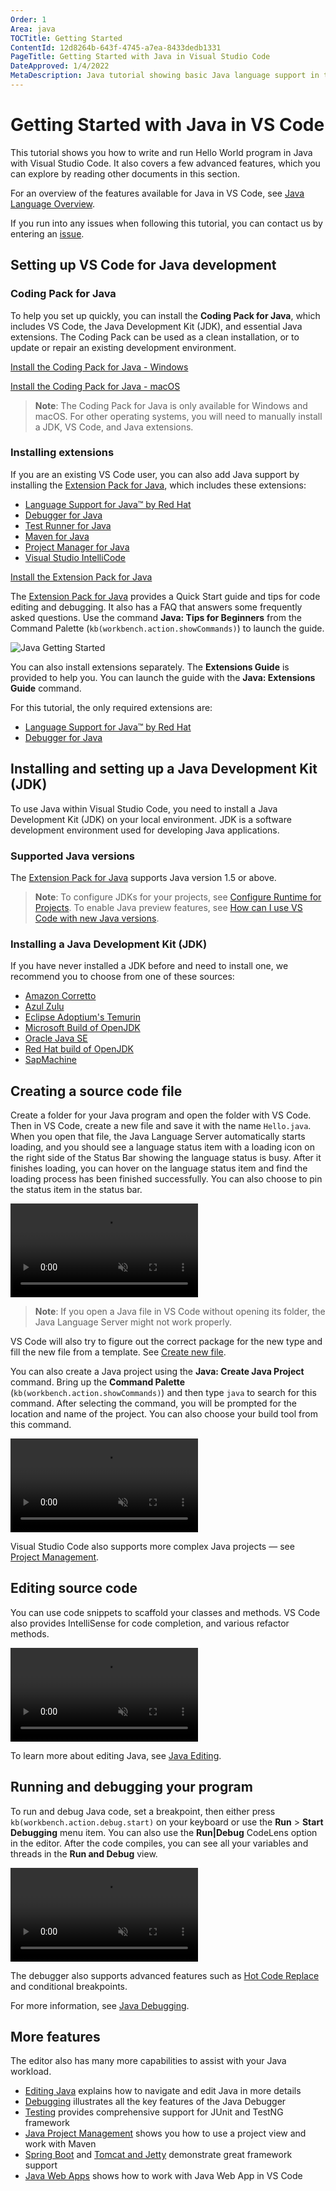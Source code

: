 ```yaml
---
Order: 1
Area: java
TOCTitle: Getting Started
ContentId: 12d8264b-643f-4745-a7ea-8433dedb1331
PageTitle: Getting Started with Java in Visual Studio Code
DateApproved: 1/4/2022
MetaDescription: Java tutorial showing basic Java language support in the Visual Studio Code editor
---
```


# Getting Started with Java in VS Code

This tutorial shows you how to write and run Hello World program in Java with Visual Studio Code. It also covers a few advanced features, which you can explore by reading other documents in this section.

For an overview of the features available for Java in VS Code, see [Java Language Overview](/docs/languages/java.md).

If you run into any issues when following this tutorial, you can contact us by entering an [issue](https://github.com/microsoft/vscode-java-pack/issues).

## Setting up VS Code for Java development

### Coding Pack for Java

To help you set up quickly, you can install the **Coding Pack for Java**, which includes VS Code, the Java Development Kit (JDK), and essential Java extensions. The Coding Pack can be used as a clean installation, or to update or repair an existing development environment.

<a class="tutorial-install-extension-btn" onclick="pushCodingPackEvent('java', 'win')" href="https://aka.ms/vscode-java-installer-win">Install the Coding Pack for Java - Windows</a>

<a class="tutorial-install-extension-btn" onclick="pushCodingPackEvent('java', 'mac')" href="https://aka.ms/vscode-java-installer-mac">Install the Coding Pack for Java - macOS</a><br>

> **Note**: The Coding Pack for Java is only available for Windows and macOS. For other operating systems, you will need to manually install a JDK, VS Code, and Java extensions.

### Installing extensions

If you are an existing VS Code user, you can also add Java support by installing the [Extension Pack for Java](https://marketplace.visualstudio.com/items?itemName=vscjava.vscode-java-pack), which includes these extensions:

* [Language Support for Java™ by Red Hat](https://marketplace.visualstudio.com/items?itemName=redhat.java)
* [Debugger for Java](https://marketplace.visualstudio.com/items?itemName=vscjava.vscode-java-debug)
* [Test Runner for Java](https://marketplace.visualstudio.com/items?itemName=vscjava.vscode-java-test)
* [Maven for Java](https://marketplace.visualstudio.com/items?itemName=vscjava.vscode-maven)
* [Project Manager for Java](https://marketplace.visualstudio.com/items?itemName=vscjava.vscode-java-dependency)
* [Visual Studio IntelliCode](https://marketplace.visualstudio.com/items?itemName=VisualStudioExptTeam.vscodeintellicode)

<a class="tutorial-install-extension-btn" href="vscode:extension/vscjava.vscode-java-pack">Install the Extension Pack for Java</a>

The [Extension Pack for Java](https://marketplace.visualstudio.com/items?itemName=vscjava.vscode-java-pack) provides a Quick Start guide and tips for code editing and debugging. It also has a FAQ that answers some frequently asked questions. Use the command **Java: Tips for Beginners** from the Command Palette (`kb(workbench.action.showCommands)`) to launch the guide.

![Java Getting Started](images/java-tutorial/getting-started.png)

You can also install extensions separately. The **Extensions Guide** is provided to help you. You can launch the guide with the **Java: Extensions Guide** command.

For this tutorial, the only required extensions are:

* [Language Support for Java™ by Red Hat](https://marketplace.visualstudio.com/items?itemName=redhat.java)
* [Debugger for Java](https://marketplace.visualstudio.com/items?itemName=vscjava.vscode-java-debug)

## Installing and setting up a Java Development Kit (JDK)

To use Java within Visual Studio Code, you need to install a Java Development Kit (JDK) on your local environment. JDK is a software development environment used for developing Java applications.

### Supported Java versions

The [Extension Pack for Java](https://marketplace.visualstudio.com/items?itemName=vscjava.vscode-java-pack) supports Java version 1.5 or above.

> **Note**: To configure JDKs for your projects, see [Configure Runtime for Projects](/docs/java/java-project.md#configure-runtime-for-projects). To enable Java preview features, see [How can I use VS Code with new Java versions](/docs/java/java-faq.md#how-can-i-use-visual-studio-code-with-new-java-versions).

### Installing a Java Development Kit (JDK)

If you have never installed a JDK before and need to install one, we recommend you to choose from one of these sources:

* [Amazon Corretto](https://aws.amazon.com/corretto)
* [Azul Zulu](https://www.azul.com/downloads/?package=jdk)
* [Eclipse Adoptium's Temurin](https://adoptium.net/)
* [Microsoft Build of OpenJDK](https://www.microsoft.com/openjdk)
* [Oracle Java SE](https://www.oracle.com/java/technologies/javase-downloads.html)
* [Red Hat build of OpenJDK](https://developers.redhat.com/products/openjdk/download)
* [SapMachine](https://sapmachine.io)

## Creating a source code file

Create a folder for your Java program and open the folder with VS Code. Then in VS Code, create a new file and save it with the name `Hello.java`. When you open that file, the Java Language Server automatically starts loading, and you should see a language status item with a loading icon on the right side of the Status Bar showing the language status is busy. After it finishes loading, you can hover on the language status item and find the loading process has been finished successfully. You can also choose to pin the status item in the status bar.

<video autoplay loop muted playsinline controls>
  <source src="/docs/java/java-tutorial/JavaHelloWorld.Standalone.mp4" type="video/mp4">
</video>

>**Note**: If you open a Java file in VS Code without opening its folder, the Java Language Server might not work properly.

VS Code will also try to figure out the correct package for the new type and fill the new file from a template. See [Create new file](/docs/java/java-editing.md#create-new-file).

You can also create a Java project using the **Java: Create Java Project** command. Bring up the **Command Palette**  (`kb(workbench.action.showCommands)`) and then type `java` to search for this command. After selecting the command, you will be prompted for the location and name of the project. You can also choose your build tool from this command.

<video autoplay loop muted playsinline controls>
  <source src="/docs/java/java-tutorial/JavaHelloWorld.Project.mp4" type="video/mp4">
</video>

Visual Studio Code also supports more complex Java projects — see [Project Management](/docs/java/java-project.md).

## Editing source code

You can use code snippets to scaffold your classes and methods. VS Code also provides IntelliSense for code completion, and various refactor methods.

<video autoplay loop muted playsinline controls>
  <source src="/docs/java/java-tutorial/edit-code.mp4" type="video/mp4">
</video>

To learn more about editing Java, see [Java Editing](/docs/java/java-editing.md).

## Running and debugging your program

To run and debug Java code, set a breakpoint, then either press `kb(workbench.action.debug.start)` on your keyboard or use the **Run** > **Start Debugging** menu item. You can also use the **Run|Debug** CodeLens option in the editor. After the code compiles, you can see all your variables and threads in the **Run and Debug** view.

<video autoplay loop muted playsinline controls>
  <source src="/docs/java/java-tutorial/run-debug.mp4" type="video/mp4">
</video>

The debugger also supports advanced features such as [Hot Code Replace](/docs/java/java-debugging.md#hot-code-replace) and conditional breakpoints.

For more information, see [Java Debugging](/docs/java/java-debugging.md).

## More features

The editor also has many more capabilities to assist with your Java workload.

* [Editing Java](/docs/java/java-editing.md) explains how to navigate and edit Java in more details
* [Debugging](/docs/java/java-debugging.md) illustrates all the key features of the Java Debugger
* [Testing](/docs/java/java-testing.md) provides comprehensive support for JUnit and TestNG framework
* [Java Project Management](/docs/java/java-project.md) shows you how to use a project view and work with Maven
* [Spring Boot](/docs/java/java-spring-boot.md) and [Tomcat and Jetty](/docs/java/java-tomcat-jetty.md) demonstrate great framework support
* [Java Web Apps](/docs/java/java-webapp.md) shows how to work with Java Web App in VS Code
